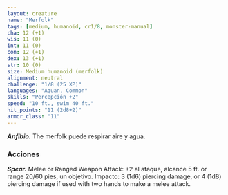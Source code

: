 ```yaml
---
layout: creature
name: "Merfolk"
tags: [medium, humanoid, cr1/8, monster-manual]
cha: 12 (+1)
wis: 11 (0)
int: 11 (0)
con: 12 (+1)
dex: 13 (+1)
str: 10 (0)
size: Medium humanoid (merfolk)
alignment: neutral
challenge: "1/8 (25 XP)"
languages: "Aquan, Common"
skills: "Percepción +2"
speed: "10 ft., swim 40 ft."
hit_points: "11 (2d8+2)"
armor_class: "11"
---
```


***Anfibio.*** The merfolk puede respirar aire y agua.

### Acciones

***Spear.*** Melee or Ranged Weapon Attack: +2 al ataque, alcance 5 ft. or range 20/60 pies, un objetivo. Impacto: 3 (1d6) piercing damage, or 4 (1d8) piercing damage if used with two hands to make a melee attack.